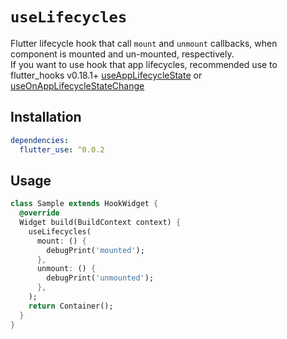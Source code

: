 # `useLifecycles`

Flutter lifecycle hook that call `mount` and `unmount` callbacks, when component is mounted and un-mounted, respectively.  
If you want to use hook that app lifecycles, recommended use to flutter_hooks v0.18.1+ [useAppLifecycleState](https://pub.dartlang.org/documentation/flutter_hooks/latest/flutter_hooks/useAppLifecycleState.html) or [useOnAppLifecycleStateChange](https://pub.dartlang.org/documentation/flutter_hooks/latest/flutter_hooks/useOnAppLifecycleStateChange.html)

## Installation

```yaml
dependencies:
  flutter_use: ^0.0.2
```

## Usage

```dart
class Sample extends HookWidget {
  @override
  Widget build(BuildContext context) {
    useLifecycles(
      mount: () {
        debugPrint('mounted');
      },
      unmount: () {
        debugPrint('unmounted');
      },
    );
    return Container();
  }
}
```
